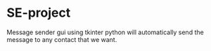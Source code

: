 # SE-project
Message sender gui using tkinter python will automatically send the message to any contact that we want.
